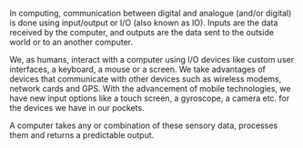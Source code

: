 In computing, communication between digital and analogue (and/or digital) is done using input/output or I/O (also known as IO). Inputs are the data received by the computer, and outputs are the data sent to the outside world or to an another computer.

We, as humans, interact with a computer using I/O devices like custom user interfaces, a keyboard, a mouse or a screen. We take advantages of devices that communicate with other devices such as wireless modems, network cards and GPS. With the advancement of mobile technologies, we have new input options like a touch screen, a gyroscope, a camera etc. for the devices we have in our pockets.

A computer takes any or combination of these sensory data, processes them and returns a predictable output. 
